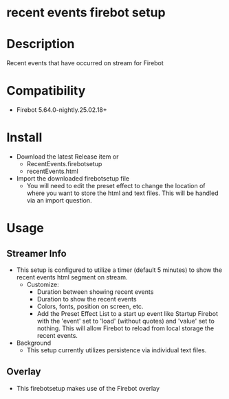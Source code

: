 #   recent events firebot setup

#   Description
Recent events that have occurred on stream for Firebot

#   Compatibility
- Firebot 5.64.0-nightly.25.02.18+

#   Install
+   Download the latest Release item or
    + RecentEvents.firebotsetup
    + recentEvents.html
+   Import the downloaded firebotsetup file
    +   You will need to edit the preset effect to change the location of where you want to store the html and text files. This will be handled via an import question.

#   Usage

##  Streamer Info
+   This setup is configured to utilize a timer (default 5 minutes) to show the recent events html segment on stream.
    +   Customize:
        +   Duration between showing recent events
        +   Duration to show the recent events
        +   Colors, fonts, position on screen, etc.
        +   Add the Preset Effect List to a start up event like Startup Firebot with the 'event' set to 'load' (without quotes) and 'value' set to nothing. This will allow Firebot to reload from local storage the recent events.
+   Background
    +   This setup currently utilizes persistence via individual text files.

##  Overlay
+   This firebotsetup makes use of the Firebot overlay
